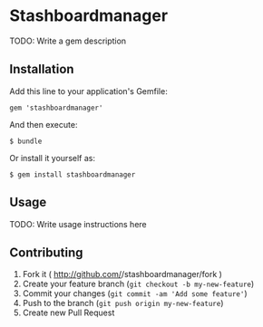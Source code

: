 # Stashboardmanager

TODO: Write a gem description

## Installation

Add this line to your application's Gemfile:

    gem 'stashboardmanager'

And then execute:

    $ bundle

Or install it yourself as:

    $ gem install stashboardmanager

## Usage

TODO: Write usage instructions here

## Contributing

1. Fork it ( http://github.com/<my-github-username>/stashboardmanager/fork )
2. Create your feature branch (`git checkout -b my-new-feature`)
3. Commit your changes (`git commit -am 'Add some feature'`)
4. Push to the branch (`git push origin my-new-feature`)
5. Create new Pull Request
